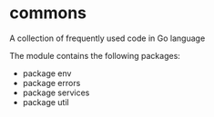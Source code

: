 # commons
A collection of frequently used code in Go language

The module contains the following packages:

* package env
* package errors
* package services
* package util